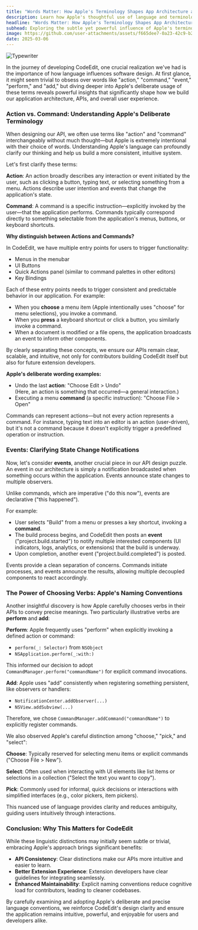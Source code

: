 ```yaml
---
title: "Words Matter: How Apple's Terminology Shapes App Architecture and API Design"
description: Learn how Apple's thoughtful use of language and terminology can inform better app design, architecture decisions, API naming, and extension ecosystems. 
headline: "Words Matter: How Apple's Terminology Shapes App Architecture and API Design"
subhead: Exploring the subtle yet powerful influence of Apple's terminology on software architecture and API design decisions. 
image: https://github.com/user-attachments/assets/f665dee7-0a23-42c9-b2e4-f4b9a482ab2c
date: 2025-03-06
---
```


<img class="wide" alt="Typewriter" src="https://github.com/user-attachments/assets/f665dee7-0a23-42c9-b2e4-f4b9a482ab2c" />

In the journey of developing CodeEdit, one crucial realization we've had is the importance of how language influences software design. At first glance, it might seem trivial to obsess over words like "action," "command," "event," "perform," and "add," but diving deeper into Apple's deliberate usage of these terms reveals powerful insights that significantly shape how we build our application architecture, APIs, and overall user experience.

### Action vs. Command: Understanding Apple's Deliberate Terminology

When designing our API, we often use terms like "action" and "command" interchangeably without much thought—but Apple is extremely intentional with their choice of words. Understanding Apple's language can profoundly clarify our thinking and help us build a more consistent, intuitive system.

Let's first clarify these terms:

**Action**: An action broadly describes any interaction or event initiated by the user, such as clicking a button, typing text, or selecting something from a menu. Actions describe user intention and events that change the application's state.

**Command**: A command is a specific instruction—explicitly invoked by the user—that the application performs. Commands typically correspond directly to something selectable from the application's menus, buttons, or keyboard shortcuts.

**Why distinguish between Actions and Commands?**

In CodeEdit, we have multiple entry points for users to trigger functionality:

- Menus in the menubar
- UI Buttons
- Quick Actions panel (similar to command palettes in other editors)
- Key Bindings

Each of these entry points needs to trigger consistent and predictable behavior in our application. For example:

- When you **choose** a menu item (Apple intentionally uses "choose" for menu selections), you invoke a command.
- When you **press** a keyboard shortcut or click a button, you similarly invoke a command.
- When a document is modified or a file opens, the application broadcasts an event to inform other components.

By clearly separating these concepts, we ensure our APIs remain clear, scalable, and intuitive, not only for contributors building CodeEdit itself but also for future extension developers.

**Apple's deliberate wording examples:**

- Undo the last **action**: "Choose Edit > Undo"  
  (Here, an action is something that occurred—a general interaction.)
- Executing a menu **command** (a specific instruction): "Choose File > Open"

Commands can represent actions—but not every action represents a command. For instance, typing text into an editor is an action (user-driven), but it's not a command because it doesn't explicitly trigger a predefined operation or instruction.

### Events: Clarifying State Change Notifications

Now, let's consider **events**, another crucial piece in our API design puzzle. An event in our architecture is simply a notification broadcasted when something occurs within the application. Events announce state changes to multiple observers.

Unlike commands, which are imperative ("do this now"), events are declarative ("this happened").

For example:

- User selects "Build" from a menu or presses a key shortcut, invoking a **command**.
- The build process begins, and CodeEdit then posts an **event** ("project.build.started") to notify multiple interested components (UI indicators, logs, analytics, or extensions) that the build is underway.
- Upon completion, another event ("project.build.completed") is posted.

Events provide a clean separation of concerns. Commands initiate processes, and events announce the results, allowing multiple decoupled components to react accordingly.

### The Power of Choosing Verbs: Apple's Naming Conventions

Another insightful discovery is how Apple carefully chooses verbs in their APIs to convey precise meanings. Two particularly illustrative verbs are **perform** and **add**:

**Perform**: Apple frequently uses "perform" when explicitly invoking a defined action or command:
  - `perform(_: Selector)` from `NSObject`
  - `NSApplication.perform(_:with:)`

  This informed our decision to adopt `CommandManager.perform("commandName")` for explicit command invocations.

**Add**: Apple uses "add" consistently when registering something persistent, like observers or handlers:
  - `NotificationCenter.addObserver(...)`
  - `NSView.addSubview(...)`

Therefore, we chose `CommandManager.addCommand("commandName")` to explicitly register commands.

We also observed Apple's careful distinction among "choose," "pick," and "select":

**Choose**: Typically reserved for selecting menu items or explicit commands ("Choose File > New").

**Select**: Often used when interacting with UI elements like list items or selections in a collection ("Select the text you want to copy").

**Pick**: Commonly used for informal, quick decisions or interactions with simplified interfaces (e.g., color pickers, item pickers).

This nuanced use of language provides clarity and reduces ambiguity, guiding users intuitively through interactions.

### Conclusion: Why This Matters for CodeEdit

While these linguistic distinctions may initially seem subtle or trivial, embracing Apple's approach brings significant benefits:

- **API Consistency**: Clear distinctions make our APIs more intuitive and easier to learn.
- **Better Extension Experience**: Extension developers have clear guidelines for integrating seamlessly.
- **Enhanced Maintainability**: Explicit naming conventions reduce cognitive load for contributors, leading to cleaner codebases.

By carefully examining and adopting Apple's deliberate and precise language conventions, we reinforce CodeEdit's design clarity and ensure the application remains intuitive, powerful, and enjoyable for users and developers alike.
